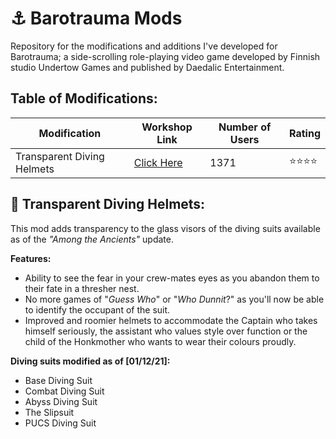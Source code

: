 # ⚓ Barotrauma Mods
Repository for the modifications and additions I've developed for Barotrauma; a side-scrolling role-playing video game developed by Finnish studio Undertow Games and published by Daedalic Entertainment.

## Table of Modifications:

| Modification               | Workshop Link                                                      | Number of Users | Rating |
| ---------------------------| ------------------------------------------------------------------ |-----------------|--------|
| Transparent Diving Helmets | [Click Here](https://steamcommunity.com/sharedfiles/filedetails/?id=2670466527)| 1371 |⭐⭐⭐⭐



## 🤿 Transparent Diving Helmets:
This mod adds transparency to the glass visors of the diving suits available as of the *"Among the Ancients"* update.

**Features:**
- Ability to see the fear in your crew-mates eyes as you abandon them to their fate in a thresher nest.
- No more games of "*Guess Who*" or "*Who Dunnit*?" as you'll now be able to identify the occupant of the suit.
- Improved and roomier helmets to accommodate the Captain who takes himself seriously, the assistant who values style over function or the child of the Honkmother who wants to wear their colours proudly.

**Diving suits modified as of [01/12/21]:**
- Base Diving Suit
- Combat Diving Suit
- Abyss Diving Suit
- The Slipsuit
- PUCS Diving Suit

